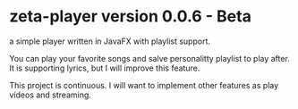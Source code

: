 # zeta-player version 0.0.6 - Beta

a simple player written in JavaFX with playlist support.

You can play your favorite songs and salve personalitty playlist to play after. 
It is supporting lyrics, but I will improve this feature.

This project is continuous. I will want to implement other features as play vídeos and streaming. 
